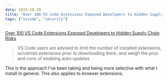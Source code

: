 ```yaml
---
date: 2025-10-20
title: "Over 100 VS Code Extensions Exposed Developers to Hidden Supply Chain Risks"
tags: ["vscode", "security"]
---
```


[Over 100 VS Code Extensions Exposed Developers to Hidden Supply Chain Risks](https://thehackernews.com/2025/10/over-100-vs-code-extensions-exposed.html?m=1)

> VS Code users are advised to limit the number of installed extensions, scrutinize extensions prior to downloading them, and weigh the pros and cons of enabling auto-updates

This is the approach I've been taking and being more selective with what I install in general.
This also applies to browser extensions.
